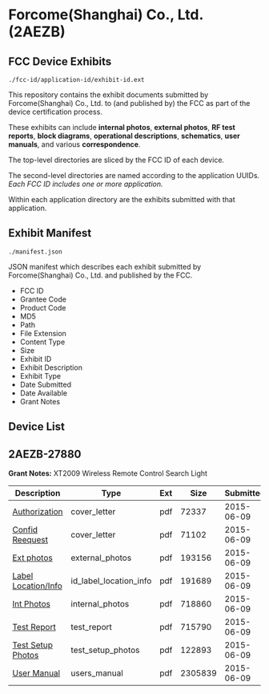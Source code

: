 # Forcome(Shanghai) Co., Ltd. (2AEZB)
## FCC Device Exhibits

```
./fcc-id/application-id/exhibit-id.ext
```

This repository contains the exhibit documents submitted by Forcome(Shanghai) Co., Ltd. to (and published by) the FCC as part of the device certification process.

These exhibits can include **internal photos**, **external photos**, **RF test reports**, **block diagrams**, **operational descriptions**, **schematics**, **user manuals**, and various **correspondence**.

The top-level directories are sliced by the FCC ID of each device.

The second-level directories are named according to the application UUIDs. *Each FCC ID includes one or more application.*

Within each application directory are the exhibits submitted with that application. 

## Exhibit Manifest

```
./manifest.json
```

JSON manifest which describes each exhibit submitted by Forcome(Shanghai) Co., Ltd. and published by the FCC.

- FCC ID
- Grantee Code
- Product Code
- MD5
- Path
- File Extension
- Content Type
- Size
- Exhibit ID
- Exhibit Description
- Exhibit Type
- Date Submitted
- Date Available
- Grant Notes

## Device List
## 2AEZB-27880
**Grant Notes:** XT2009 Wireless Remote Control Search Light

| Description | Type | Ext | Size | Submitted | Available |
| ----------- | ---- | --- | ---- | --------- | --------- |
| [Authorization](2AEZB-27880/31af90a494e1a1bb75dadca5a0abcc68/2642281.pdf) | cover_letter | pdf | 72337 | 2015-06-09 | 2015-06-09 |
| [Confid Reequest](2AEZB-27880/31af90a494e1a1bb75dadca5a0abcc68/2642285.pdf) | cover_letter | pdf | 71102 | 2015-06-09 | 2015-06-09 |
| [Ext photos](2AEZB-27880/31af90a494e1a1bb75dadca5a0abcc68/2642283.pdf) | external_photos | pdf | 193156 | 2015-06-09 | 2015-06-09 |
| [Label Location/Info](2AEZB-27880/31af90a494e1a1bb75dadca5a0abcc68/2642284.pdf) | id_label_location_info | pdf | 191689 | 2015-06-09 | 2015-06-09 |
| [Int Photos](2AEZB-27880/31af90a494e1a1bb75dadca5a0abcc68/2642282.pdf) | internal_photos | pdf | 718860 | 2015-06-09 | 2015-06-09 |
| [Test Report](2AEZB-27880/31af90a494e1a1bb75dadca5a0abcc68/2642288.pdf) | test_report | pdf | 715790 | 2015-06-09 | 2015-06-09 |
| [Test Setup Photos](2AEZB-27880/31af90a494e1a1bb75dadca5a0abcc68/2642286.pdf) | test_setup_photos | pdf | 122893 | 2015-06-09 | 2015-06-09 |
| [User Manual](2AEZB-27880/31af90a494e1a1bb75dadca5a0abcc68/2642287.pdf) | users_manual | pdf | 2305839 | 2015-06-09 | 2015-06-09 |
